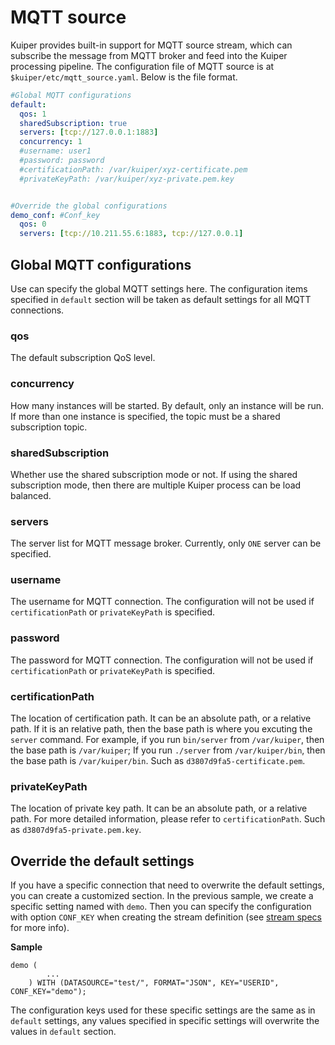 # MQTT source 

Kuiper provides built-in support for MQTT source stream, which can subscribe the message from MQTT broker and feed into the Kuiper processing pipeline.  The configuration file of MQTT source is at ``$kuiper/etc/mqtt_source.yaml``. Below is the file format.

```yaml
#Global MQTT configurations
default:
  qos: 1
  sharedSubscription: true
  servers: [tcp://127.0.0.1:1883]
  concurrency: 1
  #username: user1
  #password: password
  #certificationPath: /var/kuiper/xyz-certificate.pem
  #privateKeyPath: /var/kuiper/xyz-private.pem.key


#Override the global configurations
demo_conf: #Conf_key
  qos: 0
  servers: [tcp://10.211.55.6:1883, tcp://127.0.0.1]

```

## Global MQTT configurations

Use can specify the global MQTT settings here. The configuration items specified in ``default`` section will be taken as default settings for all MQTT connections. 

### qos

The default subscription QoS level.

### concurrency
How many instances will be started. By default, only an instance will be run. If more than one instance is specified, the topic must be a shared subscription topic.

### sharedSubscription

Whether use the shared subscription mode or not. If using the shared subscription mode, then there are multiple Kuiper process can be load balanced.

### servers

The server list for MQTT message broker. Currently, only ``ONE`` server can be specified.

### username

The username for MQTT connection. The configuration will not be used if ``certificationPath`` or ``privateKeyPath`` is specified.

### password

The password for MQTT connection. The configuration will not be used if ``certificationPath`` or ``privateKeyPath`` is specified.

### certificationPath

The location of certification path. It can be an absolute path, or a relative path. If it is an relative path, then the base path is where you excuting the ``server`` command. For example, if you run ``bin/server`` from ``/var/kuiper``, then the base path is ``/var/kuiper``; If you run ``./server`` from ``/var/kuiper/bin``, then the base path is ``/var/kuiper/bin``.  Such as  ``d3807d9fa5-certificate.pem``.

### privateKeyPath

The location of private key path. It can be an absolute path, or a relative path.  For more detailed information, please refer to ``certificationPath``. Such as ``d3807d9fa5-private.pem.key``.

## Override the default settings

If you have a specific connection that need to overwrite the default settings, you can create a customized section. In the previous sample, we create a specific setting named with ``demo``.  Then you can specify the configuration with option ``CONF_KEY`` when creating the stream definition (see [stream specs](../../sqls/streams.md) for more info).

**Sample**

```
demo (
		...
	) WITH (DATASOURCE="test/", FORMAT="JSON", KEY="USERID", CONF_KEY="demo");
```

The configuration keys used for these specific settings are the same as in ``default`` settings, any values specified in specific settings will overwrite the values in ``default`` section.

